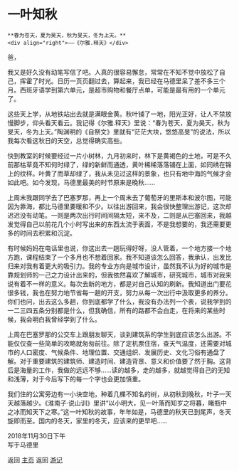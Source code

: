 # 一叶知秋

```
**春为苍天，夏为昊天，秋为旻天，冬为上天。**
<div align="right">——《尔雅.释天》</div>
```

爸，

我又是好久没有动笔写信了吧。人真的很容易懈怠，常常在不知不觉中放松了自己，挥霍了时光。日历一页页翻过去，算起来，我已经在马德里呆了差不多三个月。西班牙语学到第六单元，是超市购物和餐厅点单，可能是最有用的一个单元了。

这些天上学，从地铁站出去就是满眼金黄。秋叶铺了一地，阳光正好，让人不禁放慢脚步，仰头看天看云。我记得《尔雅.释天》里说：“春为苍天，夏为昊天，秋为旻天，冬为上天。”陶渊明的《自祭文》里就有“茫茫大块，悠悠高旻”的说法，所以我每次看这秋日的天空，总觉得确实高些。

快到教室的时候要经过一片小树林，九月初来时，林下是黄褐色的土地，可是不久前那枯草竟不知何时绿了，绿的新鲜而通透，黄叶稀稀落落铺在上面，如同绣在锦上的纹样。叶黄了而草却绿了，我从未见过这样的景象，也只有地中海的气候才会如此吧。如今发现，马德里最美的时节原来是晚秋……

上周末我跟同学去了巴塞罗那，再上一个周末去了葡萄牙的里斯本和波尔图，可能因为靠海，都比马德里要暖和不少。以往出游回来，我会很快整理出游记，这次却迟迟没有动笔。一则是两次出行时间间隔太短，来不及，二则是从巴塞回来，我越发觉得自己以前花几个小时写出来的东西太流于表面，不是我想要的，我还需要更多的时间去积累和沉淀。

有时候妈妈在电话里也说，你这出去一趟玩得好呀，没人管着，一个地方接一个地方跑，课程结束了一个多月也不想着回家。我不知道该怎么回答，我承认，出发比归来对我有着更大的吸引力。我的专业方向是城市设计，虽然我不认为好的城市是靠规划师的一己之力设计出来的，但我依然喜欢了解城市，研究城市，城市对我来说有着不一样的意义。每次去新的地方，都是对自己认知的刷新。我知道出门要花很多钱，我也在努力地节省每一趟的开支，努力从每一次出行中汲取更多的养分。你们也问，出去这么多趟，你到底都学了什么，我没有办法列一个表，说我学到的一二三四五条分别都是什么，但我确信，所有的路都不会白走，在将来的某些时候，我会明白我曾经学到了什么。

上周在巴塞罗那的公交车上跟朋友聊天，谈到建筑系的学生到底应该怎么出游。不能仅仅查一些简单的攻略就匆匆前往。除了定机票住宿，查天气温度，还需要对城市的人口密度、气候条件、地理位置、交通组织、发展历史、文化习俗有通盘了解。对于重要建筑的建筑师、建造时间、建造背景、意义和价值要了然于胸。这背后是海量的工作，我做的远远不够……读的越多，走的越多，就越觉得自己的无知和浅薄，对于今后写下的每一个字也会更加慎重。

我们住的公寓旁边有一小块空地，种着几棵不知名的树，从初秋到晚秋，叶子一天天越落越少。《淮南子·说山训》里讲“以小明大，见一叶落而知岁之将暮，睹瓶中之冰而知天下之寒。”这一叶知秋的故事，年年如是，马德里的秋天已到尾声，冬天旋即而至。国内的冬天，家里的冬天，应该来的更早吧……

2018年11月30日下午  
写于马德里


返回 [主页](../../../intro.md)
返回 [游记](../../../posts/travelsall.md)